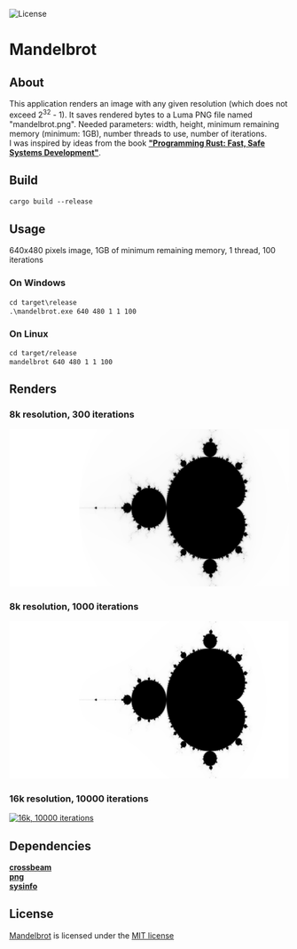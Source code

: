 ![License](https://img.shields.io/github/license/ivan0sokin/mandelbrot)
# Mandelbrot
## About

This application renders an image with any given resolution (which does not exceed 2<sup>32</sup> - 1).
It saves rendered bytes to a Luma PNG file named "mandelbrot.png".
Needed parameters: width, height, minimum remaining memory (minimum: 1GB), number threads to use, number of iterations.  
I was inspired by ideas from the book **["Programming Rust: Fast, Safe Systems Development"](https://www.amazon.com/Programming-Rust-Fast-Systems-Development/dp/1492052590)**.

## Build

```shell
cargo build --release
```

## Usage

640x480 pixels image, 1GB of minimum remaining memory, 1 thread, 100 iterations

### On Windows

```shell
cd target\release
.\mandelbrot.exe 640 480 1 1 100
```

### On Linux

```shell
cd target/release
mandelbrot 640 480 1 1 100
```

## Renders

### 8k resolution, 300 iterations

[![8k, 100 iterations](resources/mb_8k_300.png)](resources/mb_8k_300.png)

### 8k resolution, 1000 iterations

[![8k, 1000 iterations](resources/mb_8k_1000.png)](resources/mb_8k_1000.png)

### 16k resolution, 10000 iterations

[![16k, 10000 iterations](resources/mb_16k_10000.png)](resources/mb_16k_10000.png)

## Dependencies

**[crossbeam](https://crates.io/crates/crossbeam/0.8.1)**  
**[png](https://crates.io/crates/png/0.17.5)**  
**[sysinfo](https://crates.io/crates/sysinfo/0.23.10)**

## License

[Mandelbrot](https://github.com/ivan0sokin/mandelbrot) is licensed under the [MIT license](LICENSE)